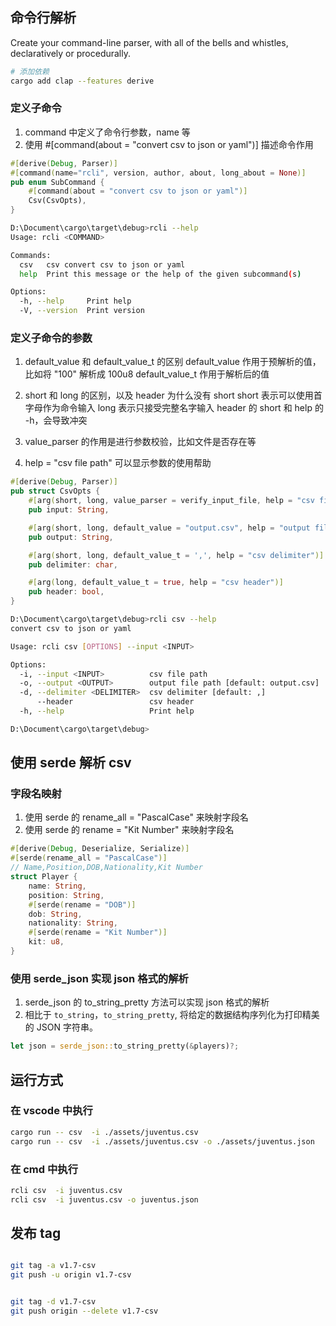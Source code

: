 ## 命令行解析
Create your command-line parser, with all of the bells and whistles, declaratively or procedurally.

```sh
# 添加依赖
cargo add clap --features derive
```

### 定义子命令
1. command 中定义了命令行参数，name 等
2. 使用  #[command(about = "convert csv to json or yaml")] 描述命令作用

```rust
#[derive(Debug, Parser)]
#[command(name="rcli", version, author, about, long_about = None)]
pub enum SubCommand {
    #[command(about = "convert csv to json or yaml")]
    Csv(CsvOpts),
}
```

```sh
D:\Document\cargo\target\debug>rcli --help
Usage: rcli <COMMAND>

Commands:
  csv   csv convert csv to json or yaml
  help  Print this message or the help of the given subcommand(s)

Options:
  -h, --help     Print help
  -V, --version  Print version

```
### 定义子命令的参数

1. default_value 和 default_value_t 的区别
    default_value 作用于预解析的值，比如将 "100" 解析成 100u8
    default_value_t 作用于解析后的值


2. short 和 long 的区别，以及 header 为什么没有 short
   short 表示可以使用首字母作为命令输入
   long 表示只接受完整名字输入
   header 的 short 和 help 的 -h，会导致冲突

3. value_parser 的作用是进行参数校验，比如文件是否存在等
4. help = "csv file path" 可以显示参数的使用帮助
```rust
#[derive(Debug, Parser)]
pub struct CsvOpts {
    #[arg(short, long, value_parser = verify_input_file, help = "csv file path")]
    pub input: String,

    #[arg(short, long, default_value = "output.csv", help = "output file path")]
    pub output: String,

    #[arg(short, long, default_value_t = ',', help = "csv delimiter")]
    pub delimiter: char,

    #[arg(long, default_value_t = true, help = "csv header")]
    pub header: bool,
}
```

```sh
D:\Document\cargo\target\debug>rcli csv --help
convert csv to json or yaml

Usage: rcli csv [OPTIONS] --input <INPUT>

Options:
  -i, --input <INPUT>          csv file path
  -o, --output <OUTPUT>        output file path [default: output.csv]
  -d, --delimiter <DELIMITER>  csv delimiter [default: ,]
      --header                 csv header
  -h, --help                   Print help

D:\Document\cargo\target\debug>
```

## 使用 serde 解析 csv

### 字段名映射
1. 使用 serde 的 rename_all = "PascalCase" 来映射字段名
2. 使用 serde 的 rename = "Kit Number" 来映射字段名

```rust
#[derive(Debug, Deserialize, Serialize)]
#[serde(rename_all = "PascalCase")]
// Name,Position,DOB,Nationality,Kit Number
struct Player {
    name: String,
    position: String,
    #[serde(rename = "DOB")]
    dob: String,
    nationality: String,
    #[serde(rename = "Kit Number")]
    kit: u8,
}
```
### 使用 serde_json 实现 json 格式的解析

1. serde_json 的 to_string_pretty 方法可以实现 json 格式的解析
2. 相比于 `to_string`，`to_string_pretty`, 将给定的数据结构序列化为打印精美的 JSON 字符串。

```rust
let json = serde_json::to_string_pretty(&players)?;
```

## 运行方式

### 在 vscode 中执行
```sh
cargo run -- csv  -i ./assets/juventus.csv
cargo run -- csv  -i ./assets/juventus.csv -o ./assets/juventus.json
```

### 在 cmd 中执行
```sh
rcli csv  -i juventus.csv
rcli csv  -i juventus.csv -o juventus.json
```


## 发布 tag
```sh

git tag -a v1.7-csv
git push -u origin v1.7-csv


git tag -d v1.7-csv
git push origin --delete v1.7-csv
```
